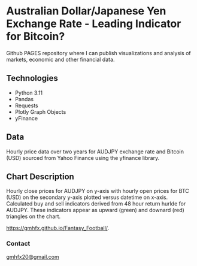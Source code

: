# Australian Dollar/Japanese Yen Exchange Rate - Leading Indicator for Bitcoin?

Github PAGES repository where I can publish visualizations and analysis of markets, economic and other financial data.

## Technologies

* Python 3.11
* Pandas
* Requests
* Plotly Graph Objects
* yFinance

## Data

Hourly price data over two years for AUDJPY exchange rate and Bitcoin (USD) sourced from Yahoo Finance using the yfinance library.


## Chart Description

Hourly close prices for AUDJPY on y-axis with hourly open prices for BTC (USD) on the secondary y-axis plotted versus datetime on x-axis.  Calculated buy and sell indicators derived from 48 hour return hurlde for AUDJPY.  These indicators appear as upward (green) and downard (red) triangles on the chart.

https://gmhfx.github.io/Fantasy_Football/.

### Contact

gmhfx20@gmail.com
